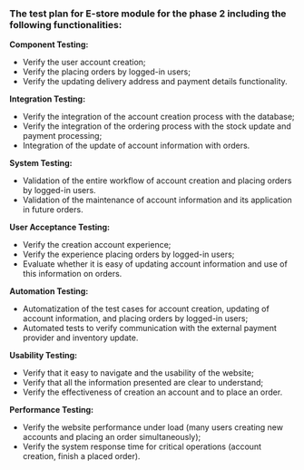 ### The test plan for E-store module for the phase 2 including the following functionalities:

**Component Testing:**	
- Verify the user account creation;
- Verify the placing orders by logged-in users;
- Verify the updating delivery address and payment details functionality.

**Integration Testing:**
- Verify the integration of the account creation process with the database;
- Verify the integration of the ordering process with the stock update and payment processing;
- Integration of the update of account information with orders.

**System Testing:**
- Validation of the entire workflow of account creation and placing orders by logged-in users.
- Validation of the maintenance of account information and its application in future orders.

**User Acceptance Testing:** 
- Verify the creation account experience;
- Verify the experience placing orders by logged-in users;
- Evaluate whether it is easy of updating account information and use of this information on orders.

**Automation Testing:**	
- Automatization of the test cases for account creation, updating of account information, and placing orders by logged-in users;
- Automated tests to verify communication with the external payment provider and inventory update.

**Usability Testing:**	
- Verify that it easy to navigate and the usability of the website;
- Verify that all the information presented are clear to understand;
- Verify the effectiveness of creation an account and to place an order.

**Performance Testing:**	
- Verify the website performance under load (many users creating new accounts and placing an order simultaneously);
- Verify the system response time for critical operations (account creation, finish a placed order).

